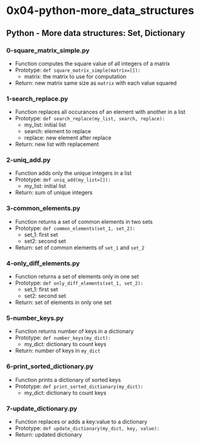 # 0x04-python-more_data_structures

## Python - More data structures: Set, Dictionary

### 0-square_matrix_simple.py
* Function computes the square value of all integers of a matrix
* Prototype: `def square_matrix_simple(matrix=[]):`
  * matrix: the matrix to use for computation
* Return: new matrix same size as `matrix` with each value squared
 
### 1-search_replace.py
* Function replaces all occurances of an element with another in a list
* Prototype: `def search_replace(my_list, search, replace):`
  * my_list: initial list
  * search: element to replace
  * replace: new element after replace
* Return: new list with replacement

### 2-uniq_add.py
* Function adds only the unique integers in a list
* Prototype: `def uniq_add(my_list=[]):`
  * my_list: initial list
* Return: sum of unique integers

### 3-common_elements.py
* Function returns a set of common elements in two sets
* Prototype: `def common_elements(set_1, set_2):`
  * set_1: first set
  * set2: second set
* Return: set of common elements of `set_1` and `set_2`

### 4-only_diff_elements.py
* Function returns a set of elements only in one set
* Prototype: `def only_diff_elements(set_1, set_2):`
  * set_1: first set
  * set2: second set
* Return: set of elements in only one set

### 5-number_keys.py
* Function returns number of keys in a dictionary
* Prototype: `def number_keys(my_dict):`
  * my_dict: dictionary to count keys
* Return: number of keys in `my_dict`

### 6-print_sorted_dictionary.py
* Function prints a dictionary of sorted keys
* Prototype: `def print_sorted_dictionary(my_dict):`
  * my_dict: dictionary to count keys

### 7-update_dictionary.py
* Function replaces or adds a key:value to a dictionary
* Prototype: `def update_dictionary(my_dict, key, value):`
* Return: updated dictionary

